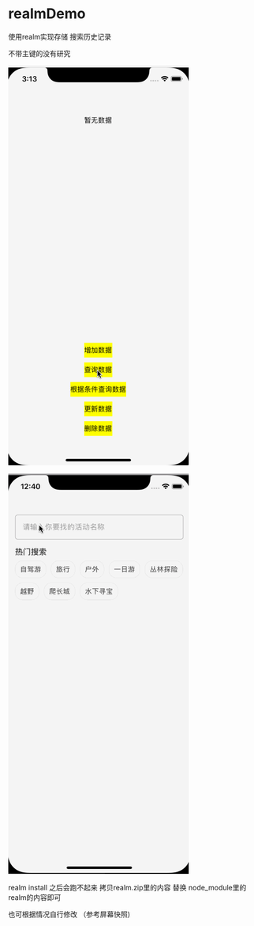 # realmDemo
使用realm实现存储 搜索历史记录

不带主键的没有研究

![image](https://github.com/SCJMENGMENG/realmDemo/blob/master/GIF.gif)

![image](https://github.com/SCJMENGMENG/realmDemo/blob/master/realmGIF.gif)

realm install 之后会跑不起来 拷贝realm.zip里的内容 替换 node_module里的realm的内容即可

也可根据情况自行修改 （参考屏幕快照)
